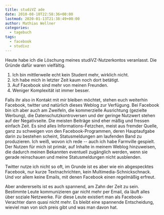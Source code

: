 ```yaml
---
title: studiVZ ade
date: 2010-08-10T22:58:36+00:00
lastmod: 2020-01-13T21:38:49+00:00
author: Mathias Wellner
categories:
  - tagebuch
tags:
  - facebook
  - studivz
---
```

Heute habe ich die Löschung meines studiVZ-Nutzerkontos veranlasst. Die Gründe dafür waren vielfältig.
<!--more-->

  1. Ich bin mittlerweile echt kein Student mehr, wirklich nicht.
  2. Ich habe mich in letzter Zeit kaum noch dort betätigt.
  3. Auf Facebook sind mehr von meinen Freunden.
  4. Weniger Komplexität ist immer besser.

Falls ihr also in Kontakt mit mir bleiben möchtet, stehen euch weiterhin Facebook, twitter und natürlich dieses Weblog zur Verfügung. Bei Facebook bin ich aber auch am Zweifeln, die kommerzielle Ausrichtung (gezielte Werbung), die Datenschutzkontroversen und der geringe Nutzwert stehen auf der Negativseite. Die meisten Beiträge sind eher mäßig und fressen einfach Zeit. Es sind alles Informations-Fetzchen, meist aus fremder Quelle, ganz zu schweigen von den Facebook-Programmen, deren Hauptaufgabe darin zu bestehen scheint, Statusmeldungen am laufenden Band zu produzieren. Ich weiß, wovon ich rede -- auch ich habe Farmville gespielt. Der Nutzen für mich ist primär, auf Inhalte in meinem Weblog hinzuweisen, die dadurch meinen Bekannten eventuell zugänglich werden, wenn sie gerade reinschauen und meine Statusmeldungen nicht ausblenden. 

Twitter nutze ich nicht so oft, im Grunde ist es aber wie ein abgespecktes Facebook, nur kurze Textnachrichten, kein Multimedia-Schnickschnack. Und vor allem keine Emails, mit denen Facebook einen regelmäßig erfreut. 

Aber andererseits ist es auch spannend, am Zahn der Zeit zu sein. Bestimmte Leute kommunizieren gar nicht mehr per Email, da läuft alles über soziale Netzwerke. Für diese Leute existiert man als Facebook-Verachter dann quasi nicht mehr. Es bleibt eine spannende Entscheidung, wieviel man von sich preis gibt und was man davon hat.